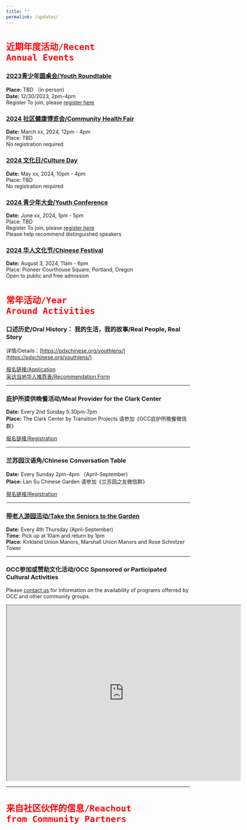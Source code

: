 ```yaml
---
title: ""
permalink: /updates/
---
```


# <code style="color:red">近期年度活动/Recent Annual Events</code>

### [2023青少年圆桌会/Youth Roundtable](https://pdxchinese.org/youthroundtable/)

**Place:** TBD （in person)  
**Date:** 12/30/2023, 2pm-4pm  
Register To join, please [register here](https://docs.google.com/forms/d/e/1FAIpQLSc946VK4VMu2ZZK_mgEl-2QBBaTOLoIwdgKmCw3K9CXkgN2Kg/viewform?usp=sf_link)  

### [2024 社区健康博览会/Community Health Fair](https://pdxchinese.org/healthfair/)

**Date:** March xx, 2024, 12pm - 4pm  
Place: TBD  
No registration required  

### [2024 文化日/Culture Day](https://pdxchinese.org/cultureday/)

**Date:** May xx, 2024, 10pm - 4pm  
Place: TBD  
No registration required  

### [2024 青少年大会/Youth Conference](https://pdxchinese.org/youthconference/)

**Date:** June xx, 2024, 1pm - 5pm  
Place: TBD  
Register To join, please [register here](https://docs.google.com/forms/d/e/1FAIpQLSeSSDTPGiyHgZ2CmYjjpXz7SlZvqoqpYTIdMOnCIHzdFsBRZA/viewform?usp=sf_link)  
Please help recommend distinguished speakers  

### [2024 华人文化节/Chinese Festival](https://pdxchinese.org/chinesefestival/)

**Date:** August 3, 2024, 11am - 6pm  
Place: Pioneer Courthouse Square, Portland, Oregon  
Open to public and free admission  

# <code style="color:red">常年活动/Year Around Activities</code>

### 口述历史/Oral History： 我的生活，我的故事/Real People, Real Story

详情/Details：[https://pdxchinese.org/youthlens/](https://pdxchinese.org/youthlens/)

[报名链接/Application](https://docs.google.com/forms/d/e/1FAIpQLScK3ahKKd_XjBtZNlOqSQhaRgjLDolodXpg9dIBx3lLu3mbWg/viewform?usp=sf_link)  
[采访当地华人推荐表/Recommendation Form](https://docs.google.com/forms/d/e/1FAIpQLSconI7lF4QMz0Wvl34UQhkkMm9pq6PuIGGvP7Ek3Ie8dzvU9A/viewform?usp=sf_link)  

******

### 庇护所提供晚餐活动/Meal Provider for the Clark Center

**Date:** Every 2nd Sunday 5:30pm-7pm  
**Place:** The Clark Center by Transition Projects 请参加《OCC庇护所晚餐微信群》  

[报名链接/Registration](https://signup.com/client/invitation2/secure/114701245205736806/false#/invitation)

******

### 兰苏园汉语角/Chinese Conversation Table

**Date:** Every Sunday 2pm-4pm （April-September)  
**Place:** Lan Su Chinese Garden 请参加《兰苏园之友微信群》  

[报名链接/Registration](https://signup.com/go/Cmnbbhf)

******

### [带老人游园活动/Take the Seniors to the Garden](https://pdxchinese.org/ridewseniors/)

**Date:** Every 4th Thursday (April-September)  
**Time:** Pick up at 10am and return by 1pm  
**Place:** Kirkland Union Manors, Marshall Union Manors and Rose Schnitzer Tower  

******

### OCC参加或赞助文化活动/OCC Sponsored or Participated Cultural Activities

Please [contact us](https://pdxchinese.org/contact/) for information on the availability of programs offerred by OCC and other community groups.

<iframe src="https://www.google.com/maps/d/u/0/embed?mid=1CeLwb-03MNEFwnPaZlm6LAqtMeFgwOI&ehbc=2E312F" width="640" height="480"></iframe>

<br>

**********

# <code style="color:red">来自社区伙伴的信息/Reachout from Community Partners</code>
